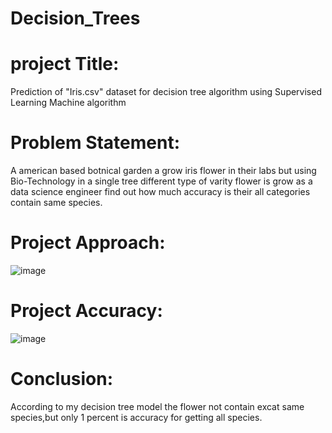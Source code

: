# Decision_Trees
# project Title:
Prediction of "Iris.csv" dataset for decision tree algorithm using Supervised Learning Machine algorithm
# Problem Statement:
A american based botnical garden a grow iris flower in their labs but using Bio-Technology in a single tree different type of varity flower is grow as a data science engineer find out how much accuracy is their all categories contain same species.
# Project Approach:
![image](https://github.com/Saivinay517/Decision_Trees/assets/116196075/d3ffc805-3a86-483a-a751-70943f8f8f5a)
# Project Accuracy:
![image](https://github.com/Saivinay517/Decision_Trees/assets/116196075/9e475570-ced0-4cdf-ab49-40e91223fe77)
# Conclusion:
According to my decision tree model the flower not contain excat same species,but only 1 percent is accuracy for getting all species.
